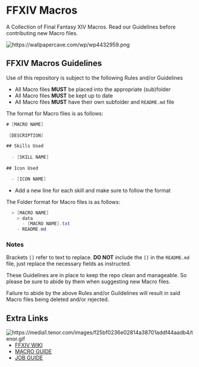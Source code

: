 
# FFXIV Macros
A Collection of Final Fantasy XIV Macros. Read our Guidelines before contributing new Macro files.

<img src="https://wallpapercave.com/wp/wp4432959.png" alt="https://wallpapercave.com/wp/wp4432959.png">


## FFXIV Macros Guidelines
Use of this repository is subject to the following Rules and/or Guidelines

 - All Macro files **MUST** be placed into the appropriate (sub)folder
 - All Macro files **MUST** be kept up to date
 - All Macro files **MUST** have their own subfolder and `README.md` file


The format for Macro files is as follows:

```cs
# [MACRO NAME]
   
 [DESCRIPTION]

## Skills Used
   
  - [SKILL NAME]
  
## Icon Used

  - [ICON NAME]
```
 - Add a new line for each skill and make sure to follow the format

The Folder format for Macro files is as follows:

```cs
  > [MACRO NAME]
    > data
      - [MACRO NAME].txt
    - README.md
```
### Notes

 Brackets `[]` refer to text to replace. **DO NOT** include the `[]` in the `README.md` file, just replace the necessary fields as instructed.

These Guidelines are in place to keep the repo clean and manageable. So please be sure to abide by them when suggesting new Macro files.

Failure to abide by the above Rules and/or Guildelines will result in said Macro files being deleted and/or rejected.


## Extra Links

<img align="right" src="https://media1.tenor.com/images/f25bf0236e02814a38701addf44aadb4/tenor.gif" alt="https://media1.tenor.com/images/f25bf0236e02814a38701addf44aadb4/tenor.gif">

- [FFXIV WIKI](https://en.wikipedia.org/wiki/Final_Fantasy_XIV/)
- [MACRO GUIDE](https://ffxiv.consolegameswiki.com/wiki/Macro/)
- [JOB GUIDE](https://eu.finalfantasyxiv.com/jobguide/battle/)

